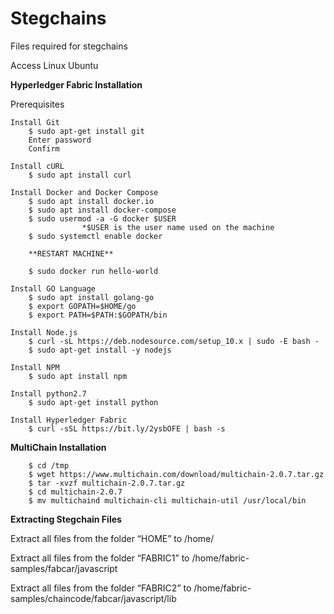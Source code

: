 # Stegchains
Files required for stegchains

Access Linux Ubuntu 

******Hyperledger Fabric Installation******

Prerequisites

	Install Git
		$ sudo apt-get install git
		Enter password
		Confirm

	Install cURL
		$ sudo apt install curl

	Install Docker and Docker Compose
		$ sudo apt install docker.io
   		$ sudo apt install docker-compose
		$ sudo usermod -a -G docker $USER
					*$USER is the user name used on the machine		
		$ sudo systemctl enable docker
		
		**RESTART MACHINE**

		$ sudo docker run hello-world

	Install GO Language
		$ sudo apt install golang-go
		$ export GOPATH=$HOME/go            
		$ export PATH=$PATH:$GOPATH/bin

	Install Node.js	
		$ curl -sL https://deb.nodesource.com/setup_10.x | sudo -E bash -
		$ sudo apt-get install -y nodejs
		
	Install NPM
		$ sudo apt install npm

	Install python2.7
		$ sudo apt-get install python

	Install Hyperledger Fabric
		$ curl -sSL https://bit.ly/2ysbOFE | bash -s


******MultiChain Installation******

		$ cd /tmp
		$ wget https://www.multichain.com/download/multichain-2.0.7.tar.gz
		$ tar -xvzf multichain-2.0.7.tar.gz
		$ cd multichain-2.0.7
		$ mv multichaind multichain-cli multichain-util /usr/local/bin


******Extracting Stegchain Files******

Extract all files from the folder “HOME” to /home/

Extract all files from the folder “FABRIC1” to /home/fabric-samples/fabcar/javascript

Extract all files from the folder “FABRIC2” to /home/fabric-samples/chaincode/fabcar/javascript/lib
